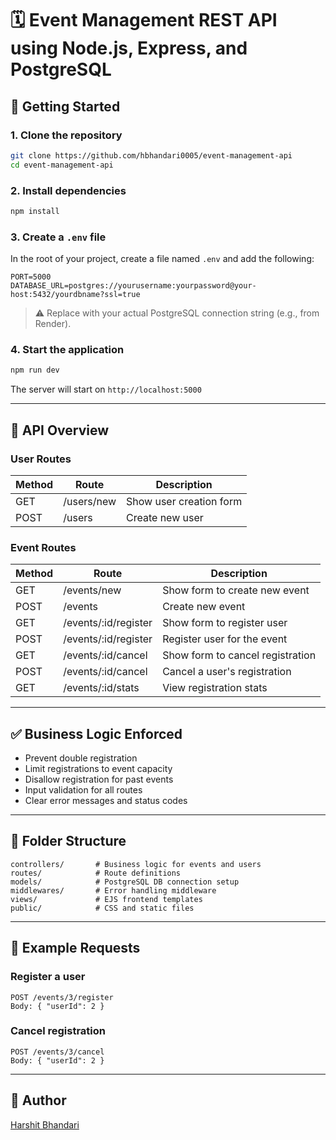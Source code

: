 # 🗓️ Event Management REST API using Node.js, Express, and PostgreSQL

## 🚀 Getting Started

### 1. Clone the repository

```bash
git clone https://github.com/hbhandari0005/event-management-api
cd event-management-api
```

### 2. Install dependencies

```bash
npm install
```

### 3. Create a `.env` file

In the root of your project, create a file named `.env` and add the following:

```
PORT=5000
DATABASE_URL=postgres://yourusername:yourpassword@your-host:5432/yourdbname?ssl=true
```

> ⚠️ Replace with your actual PostgreSQL connection string (e.g., from Render).

### 4. Start the application

```bash
npm run dev
```

The server will start on `http://localhost:5000`

---

## 📘 API Overview

### User Routes

| Method | Route        | Description              |
|--------|--------------|--------------------------|
| GET    | /users/new   | Show user creation form  |
| POST   | /users       | Create new user          |

### Event Routes

| Method | Route                    | Description                        |
|--------|--------------------------|------------------------------------|
| GET    | /events/new              | Show form to create new event      |
| POST   | /events                  | Create new event                   |
| GET    | /events/:id/register     | Show form to register user         |
| POST   | /events/:id/register     | Register user for the event        |
| GET    | /events/:id/cancel       | Show form to cancel registration   |
| POST   | /events/:id/cancel       | Cancel a user's registration       |
| GET    | /events/:id/stats        | View registration stats            |

---

## ✅ Business Logic Enforced

- Prevent double registration
- Limit registrations to event capacity
- Disallow registration for past events
- Input validation for all routes
- Clear error messages and status codes

---

## 📁 Folder Structure

```
controllers/       # Business logic for events and users
routes/            # Route definitions
models/            # PostgreSQL DB connection setup
middlewares/       # Error handling middleware
views/             # EJS frontend templates
public/            # CSS and static files
```

---

## 📎 Example Requests

### Register a user

```http
POST /events/3/register
Body: { "userId": 2 }
```

### Cancel registration

```http
POST /events/3/cancel
Body: { "userId": 2 }
```

---

## 👤 Author

[Harshit Bhandari](https://github.com/hbhandari0005)
